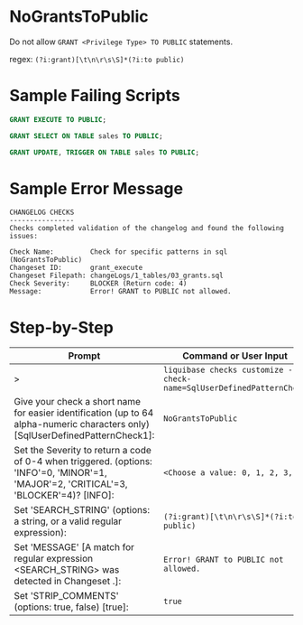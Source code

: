 # NoGrantsToPublic

Do not allow `GRANT <Privilege Type> TO PUBLIC` statements.

regex: `(?i:grant)[\t\n\r\s\S]*(?i:to public)`

# Sample Failing Scripts
``` sql
GRANT EXECUTE TO PUBLIC;
```
``` sql
GRANT SELECT ON TABLE sales TO PUBLIC;
```
``` sql
GRANT UPDATE, TRIGGER ON TABLE sales TO PUBLIC;
```

# Sample Error Message
```
CHANGELOG CHECKS
----------------
Checks completed validation of the changelog and found the following issues:

Check Name:         Check for specific patterns in sql (NoGrantsToPublic)
Changeset ID:       grant_execute
Changeset Filepath: changeLogs/1_tables/03_grants.sql
Check Severity:     BLOCKER (Return code: 4)
Message:            Error! GRANT to PUBLIC not allowed.
```
# Step-by-Step

| Prompt | Command or User Input |
| ------ | ----------------------|
| > | `liquibase checks customize --check-name=SqlUserDefinedPatternCheck` |
| Give your check a short name for easier identification (up to 64 alpha-numeric characters only) [SqlUserDefinedPatternCheck1]: | `NoGrantsToPublic` |
| Set the Severity to return a code of 0-4 when triggered. (options: 'INFO'=0, 'MINOR'=1, 'MAJOR'=2, 'CRITICAL'=3, 'BLOCKER'=4)? [INFO]: | `<Choose a value: 0, 1, 2, 3, 4>` |
| Set 'SEARCH_STRING' (options: a string, or a valid regular expression): | `(?i:grant)[\t\n\r\s\S]*(?i:to public)` |
| Set 'MESSAGE' [A match for regular expression <SEARCH_STRING> was detected in Changeset <CHANGESET>.]: | `Error! GRANT to PUBLIC not allowed.` |
| Set 'STRIP_COMMENTS' (options: true, false) [true]: | `true` |

